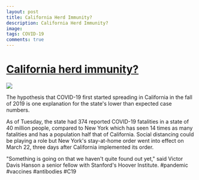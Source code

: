 ```yaml
---
layout: post
title: California Herd Immunity?
description: California Herd Immunity?
image: 
tags: COVID-19
comments: true
---
```


[California herd immunity?](https://www.google.com/url?q=https%3A%2F%2Fwww.ksbw.com%2Farticle%2Fnew-study-investigates-californias-possible-herd-immunity-to-covid-19%2F32073873%23&sa=D&sntz=1&usg=AFQjCNGOUcVCObwUCUQ8AN4o79uClf1SDg) 
=======================================================================================================================================================================================================================================

[![](https://lh4.googleusercontent.com/QniB-SR5rOtF8JOtLtCp3yLHurwqUxBxF8r_4uJvt2s9L5yV3j6fnRdWZ4nPxtOKRiMJg8G3AvKWXDQ2DmojfKJLCSuavQXYWXrpgNayO01kX_yDvQ=w1280)](https://www.google.com/url?q=https%3A%2F%2Fredcap.med.usc.edu%2Fsurveys%2F%3Fs%3DJ7KEL4YTKT&sa=D&sntz=1&usg=AFQjCNGgmJPVlIxKzdq9Pd16K5HC0kstRQ)

The hypothesis that COVID-19 first started spreading in California in
the fall of 2019 is one explanation for the state's lower than expected
case numbers.

As of Tuesday, the state had 374 reported COVID-19 fatalities in a state
of 40 million people, compared to New York which has seen 14 times as
many fatalities and has a population half that of California. Social
distancing could be playing a role but New York's stay-at-home order
went into effect on March 22, three days after California implemented
its order.

"Something is going on that we haven't quite found out yet," said Victor
Davis Hanson a senior fellow with Stanford's Hoover Institute.
\#pandemic \#vaccines \#antibodies \#C19

